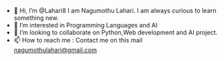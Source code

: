 - 👋 Hi, I’m @Lahari8
I am Nagumothu Lahari. I am always curious to learn something new.
- 👀 I’m interested in Programming Languages and AI 
- 💞️ I’m looking to collaborate on Python,Web development and AI project.
- 📫 How to reach me : Contact me on this mail
                      nagumothulahari@gmail.com 

<!---
Lahari8/Lahari8 is a ✨ special ✨ repository because its `README.md` (this file) appears on your GitHub profile.
You can click the Preview link to take a look at your changes.
--->
